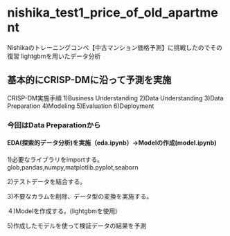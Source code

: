 # nishika_test1_price_of_old_apartment
 
Nishikaのトレーニングコンペ【中古マンション価格予測】に挑戦したのでその復習
lightgbmを用いたデータ分析

## 基本的にCRISP-DMに沿って予測を実施
CRISP-DM実施手順
1)Business Understanding
2)Data Understanding
3)Data Preparation
4)Modeling
5)Evaluation
6)Deployment

### 今回はData Preparationから

#### EDA(探索的データ分析)を実施（eda.ipynb）→Modelの作成(model.ipynb)

1)必要なライブラリをimportする。
glob,pandas,numpy,matplotlib.pyplot,seaborn

2)テストデータを結合する。

3)不要なカラムを削除、データ型の変換を実施する。

４)Modelを作成する。(lightgbmを使用)

5)作成したモデルを使って検証データの結果を予測




